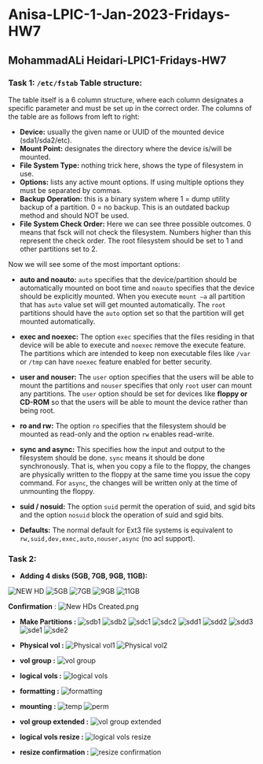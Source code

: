 # Anisa-LPIC-1-Jan-2023-Fridays-HW7

## MohammadALi Heidari-LPIC1-Fridays-HW7

### Task 1: `/etc/fstab` Table structure:

The table itself is a 6 column structure, where each column designates a specific parameter and must be set up in the correct order. The columns of the table are as follows from left to right: 

- __Device:__ usually the given name or UUID of the mounted device (sda1/sda2/etc).
- __Mount Point:__ designates the directory where the device is/will be mounted. 
- __File System Type:__ nothing trick here, shows the type of filesystem in use. 
- __Options:__ lists any active mount options. If using multiple options they must be separated by commas. 
- __Backup Operation:__ this is a binary system where 1 = dump utility backup of a partition. 0 = no backup. This is an outdated backup method and should NOT be used. 
- __File System Check Order:__ Here we can see three possible outcomes.  0 means that fsck will not check the filesystem. Numbers higher than this represent the check order. The root filesystem should be set to 1 and other partitions set to 2. 

Now we will see some of the most important options:

- __auto and noauto:__ `auto` specifies that the device/partition should be automatically mounted on boot time and `noauto` specifies that the device should be explicitly mounted. When you execute `mount –a` all partition that has `auto` value set will get mounted automatically. The `root` partitions should have the `auto` option set so that the partition will get mounted automatically.

- __exec and noexec:__ The option `exec` specifies that the files residing in that device will be able to execute and `noexec` remove the execute feature. The partitions which are intended to keep non executable files like `/var` or `/tmp` can have `noexec` feature enabled for better security.

- __user and nouser:__ The `user` option specifies that the users will be able to mount the partitions and `nouser` specifies that only `root` user can mount any partitions. The `user` option should be set for devices like **floppy or CD-ROM** so that the users will be able to mount the device rather than being root.

- __ro and rw:__ The option `ro` specifies that the filesystem should be mounted as read-only and the option `rw` enables read-write.

- __sync and async:__ This specifies how the input and output to the filesystem should be done. `sync` means it should be done synchronously. That is, when you copy a file to the floppy, the changes are physically written to the floppy at the same time you issue the copy command. For `async`, the changes will be written only at the time of unmounting the floppy.

- __suid / nosuid:__ The option `suid` permit the operation of suid, and sgid bits and the option `nosuid` block the operation of suid and sgid bits.

- __Defaults:__ The normal default for Ext3 file systems is equivalent to `rw,suid,dev,exec,auto,nouser,async` (no acl support).

### Task 2:

- __Adding 4 disks (5GB, 7GB, 9GB, 11GB):__

![NEW HD](https://github.com/mdhb9717/Anisa-LPIC-1-Jan-2023-Fridays-HW7/blob/main/New%20HD.png?raw=true)
![5GB](https://github.com/mdhb9717/Anisa-LPIC-1-Jan-2023-Fridays-HW7/blob/main/Add%205GB.png?raw=true)
![7GB](https://github.com/mdhb9717/Anisa-LPIC-1-Jan-2023-Fridays-HW7/blob/main/Add%207GB.png?raw=true)
![9GB](https://github.com/mdhb9717/Anisa-LPIC-1-Jan-2023-Fridays-HW7/blob/main/Add%209GB.png?raw=true)
![11GB](https://github.com/mdhb9717/Anisa-LPIC-1-Jan-2023-Fridays-HW7/blob/main/Add%2011GB.png?raw=true)

__Confirmation__ :
![New HDs Created.png](https://github.com/mdhb9717/Anisa-LPIC-1-Jan-2023-Fridays-HW7/blob/main/New%20HDs%20Created.png?raw=true)

- __Make Partitions :__
![sdb1](https://github.com/mdhb9717/Anisa-LPIC-1-Jan-2023-Fridays-HW7/blob/main/sdb1.png?raw=true)
![sdb2](https://github.com/mdhb9717/Anisa-LPIC-1-Jan-2023-Fridays-HW7/blob/main/sdb2.png?raw=true)
![sdc1](https://github.com/mdhb9717/Anisa-LPIC-1-Jan-2023-Fridays-HW7/blob/main/sdc1.png?raw=true)
![sdc2](https://github.com/mdhb9717/Anisa-LPIC-1-Jan-2023-Fridays-HW7/blob/main/sdc2.png?raw=true)
![sdd1](https://github.com/mdhb9717/Anisa-LPIC-1-Jan-2023-Fridays-HW7/blob/main/sdd1.png?raw=true)
![sdd2](https://github.com/mdhb9717/Anisa-LPIC-1-Jan-2023-Fridays-HW7/blob/main/sdd2.png?raw=true)
![sdd3](https://github.com/mdhb9717/Anisa-LPIC-1-Jan-2023-Fridays-HW7/blob/main/sdd3.png?raw=true)
![sde1](https://github.com/mdhb9717/Anisa-LPIC-1-Jan-2023-Fridays-HW7/blob/main/sde1.png?raw=true)
![sde2](https://github.com/mdhb9717/Anisa-LPIC-1-Jan-2023-Fridays-HW7/blob/main/sde2.png?raw=true)

- __Physical vol :__
![Physical vol1](https://github.com/mdhb9717/Anisa-LPIC-1-Jan-2023-Fridays-HW7/blob/main/physical%20vol1.png?raw=true)
![Physical vol2](https://github.com/mdhb9717/Anisa-LPIC-1-Jan-2023-Fridays-HW7/blob/main/physical%20vol2.png?raw=true)

- __vol group :__
![vol group](https://github.com/mdhb9717/Anisa-LPIC-1-Jan-2023-Fridays-HW7/blob/main/vol%20group%20created.png?raw=true)

- __logical vols :__
![logical vols](https://github.com/mdhb9717/Anisa-LPIC-1-Jan-2023-Fridays-HW7/blob/main/logical%20vols%20created.png?raw=true)

- __formatting  :__
![formatting](https://github.com/mdhb9717/Anisa-LPIC-1-Jan-2023-Fridays-HW7/blob/main/Formating.png?raw=true)

- __mounting   :__
![temp](https://github.com/mdhb9717/Anisa-LPIC-1-Jan-2023-Fridays-HW7/blob/main/temporary%20mount.png?raw=true)
![perm](https://github.com/mdhb9717/Anisa-LPIC-1-Jan-2023-Fridays-HW7/blob/main/permenant%20mount.png?raw=true)

- __vol group extended   :__
![vol group extended](https://github.com/mdhb9717/Anisa-LPIC-1-Jan-2023-Fridays-HW7/blob/main/Vol%20group%20extended.png?raw=true)

- __logical vols resize   :__
![logical vols resize](https://github.com/mdhb9717/Anisa-LPIC-1-Jan-2023-Fridays-HW7/blob/main/logical%20vols%20resize.png?raw=true)

- __resize confirmation   :__
![resize confirmation](https://github.com/mdhb9717/Anisa-LPIC-1-Jan-2023-Fridays-HW7/blob/main/resize%20confim.png?raw=true)
